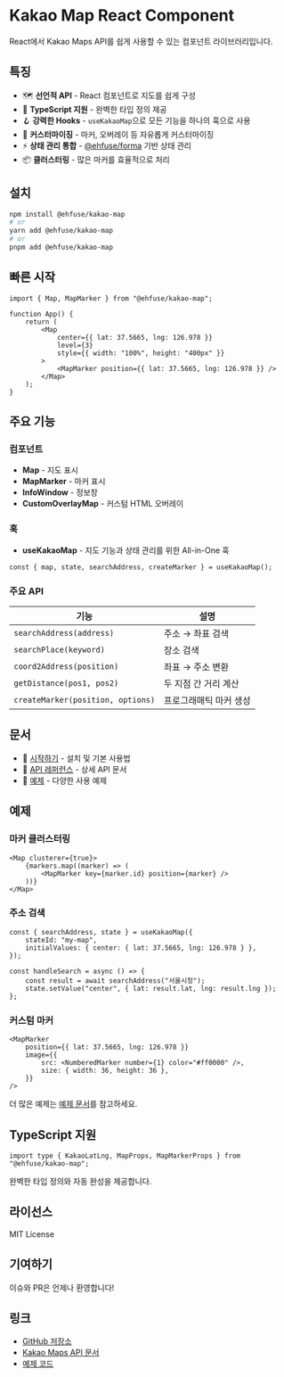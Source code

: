 # Kakao Map React Component

React에서 Kakao Maps API를 쉽게 사용할 수 있는 컴포넌트 라이브러리입니다.

## 특징

-   🗺️ **선언적 API** - React 컴포넌트로 지도를 쉽게 구성
-   🎯 **TypeScript 지원** - 완벽한 타입 정의 제공
-   🪝 **강력한 Hooks** - `useKakaoMap`으로 모든 기능을 하나의 훅으로 사용
-   🎨 **커스터마이징** - 마커, 오버레이 등 자유롭게 커스터마이징
-   ⚡ **상태 관리 통합** - [@ehfuse/forma](https://github.com/ehfuse/forma) 기반 상태 관리
-   📦 **클러스터링** - 많은 마커를 효율적으로 처리

## 설치

```bash
npm install @ehfuse/kakao-map
# or
yarn add @ehfuse/kakao-map
# or
pnpm add @ehfuse/kakao-map
```

## 빠른 시작

```tsx
import { Map, MapMarker } from "@ehfuse/kakao-map";

function App() {
    return (
        <Map
            center={{ lat: 37.5665, lng: 126.978 }}
            level={3}
            style={{ width: "100%", height: "400px" }}
        >
            <MapMarker position={{ lat: 37.5665, lng: 126.978 }} />
        </Map>
    );
}
```

## 주요 기능

### 컴포넌트

-   **Map** - 지도 표시
-   **MapMarker** - 마커 표시
-   **InfoWindow** - 정보창
-   **CustomOverlayMap** - 커스텀 HTML 오버레이

### 훅

-   **useKakaoMap** - 지도 기능과 상태 관리를 위한 All-in-One 훅

```tsx
const { map, state, searchAddress, createMarker } = useKakaoMap();
```

### 주요 API

| 기능                              | 설명                   |
| --------------------------------- | ---------------------- |
| `searchAddress(address)`          | 주소 → 좌표 검색       |
| `searchPlace(keyword)`            | 장소 검색              |
| `coord2Address(position)`         | 좌표 → 주소 변환       |
| `getDistance(pos1, pos2)`         | 두 지점 간 거리 계산   |
| `createMarker(position, options)` | 프로그래매틱 마커 생성 |

## 문서

-   📘 [시작하기](./docs/ko/getting-started.md) - 설치 및 기본 사용법
-   📗 [API 레퍼런스](./docs/ko/api.md) - 상세 API 문서
-   📙 [예제](./docs/ko/examples.md) - 다양한 사용 예제

## 예제

### 마커 클러스터링

```tsx
<Map clusterer={true}>
    {markers.map((marker) => (
        <MapMarker key={marker.id} position={marker} />
    ))}
</Map>
```

### 주소 검색

```tsx
const { searchAddress, state } = useKakaoMap({
    stateId: "my-map",
    initialValues: { center: { lat: 37.5665, lng: 126.978 } },
});

const handleSearch = async () => {
    const result = await searchAddress("서울시청");
    state.setValue("center", { lat: result.lat, lng: result.lng });
};
```

### 커스텀 마커

```tsx
<MapMarker
    position={{ lat: 37.5665, lng: 126.978 }}
    image={{
        src: <NumberedMarker number={1} color="#ff0000" />,
        size: { width: 36, height: 36 },
    }}
/>
```

더 많은 예제는 [예제 문서](./docs/ko/examples.md)를 참고하세요.

## TypeScript 지원

```tsx
import type { KakaoLatLng, MapProps, MapMarkerProps } from "@ehfuse/kakao-map";
```

완벽한 타입 정의와 자동 완성을 제공합니다.

## 라이선스

MIT License

## 기여하기

이슈와 PR은 언제나 환영합니다!

## 링크

-   [GitHub 저장소](https://github.com/ehfuse/kakao-map)
-   [Kakao Maps API 문서](https://apis.map.kakao.com/web/)
-   [예제 코드](./example)
